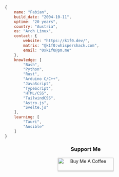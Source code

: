 ```js
{
    name: "Fabian",
    build_date: "2004-10-11",
    uptime: "20 years",
    country: "Austria",
    os: "Arch Linux",
    contact: {
        website: "https://k1f0.dev/",
        matrix: "@k1f0:whispershack.com",
        email: "0xk1f0@pm.me"
    },
    knowledge: [
        "Bash",
        "Python",
        "Rust",
        "Arduino C/C++",
        "JavaScript",
        "TypeScript",
        "HTML/CSS",
        "TailwindCSS",
        "Astro.js",
        "Svelte.js"
    ],
    learning: [
        "Tauri",
        "Ansible"
    ]
}
```

<div align="center">
    <h3>Support Me</h3>
    <a href="https://www.buymeacoffee.com/0xk1f0" target="_blank"><img src="https://www.buymeacoffee.com/assets/img/custom_images/orange_img.png" alt="Buy Me A Coffee" style="height: 41px !important;width: 174px !important;box-shadow: 0px 3px 2px 0px rgba(190, 190, 190, 0.5) !important;-webkit-box-shadow: 0px 3px 2px 0px rgba(190, 190, 190, 0.5) !important;" ></a>
</div>
